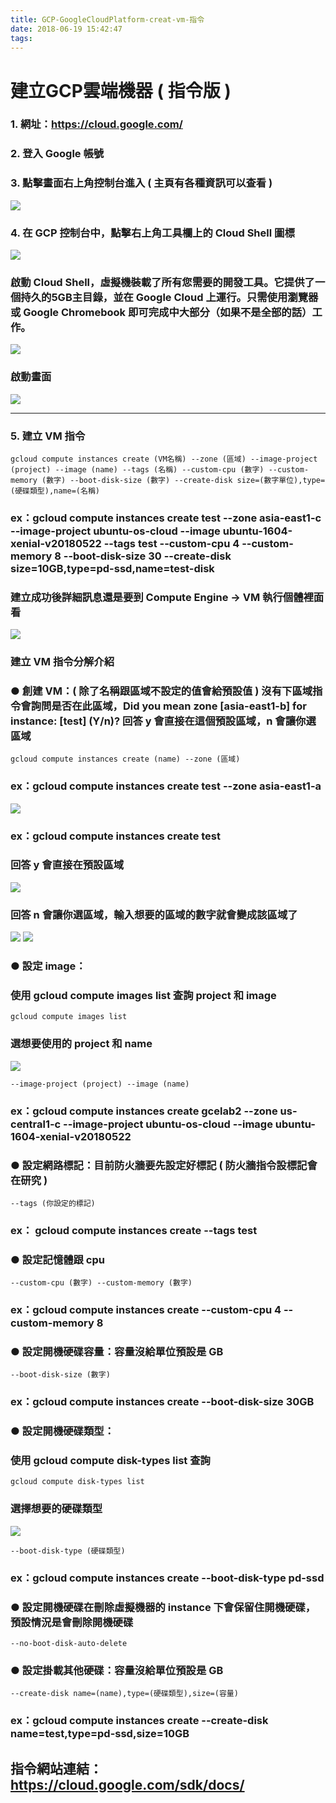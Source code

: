 ```yaml
---
title: GCP-GoogleCloudPlatform-creat-vm-指令
date: 2018-06-19 15:42:47
tags:
---
```


# 建立GCP雲端機器 ( 指令版 )

### 1. 網址：https://cloud.google.com/

### 2. 登入 Google 帳號

### 3. 點擊畫面右上角控制台進入 ( 主頁有各種資訊可以查看 )

![ ](images/1.png)

### 4. 在 GCP 控制台中，點擊右上角工具欄上的 Cloud Shell 圖標

![ ](images/2.2.png)

### 啟動 Cloud Shell，虛擬機裝載了所有您需要的開發工具。它提供了一個持久的5GB主目錄，並在 Google Cloud 上運行。只需使用瀏覽器或 Google Chromebook 即可完成中大部分（如果不是全部的話）工作。

![ ](images/3.1.png)

### 啟動畫面

![ ](images/4.1.png)

***

### 5. 建立 VM 指令

```
gcloud compute instances create (VM名稱) --zone (區域) --image-project (project) --image (name) --tags (名稱) --custom-cpu (數字) --custom-memory (數字) --boot-disk-size (數字) --create-disk size=(數字單位),type=(硬碟類型),name=(名稱)
```

### ex：gcloud compute instances create test \--zone asia-east1-c \--image-project ubuntu-os-cloud \--image ubuntu-1604-xenial-v20180522 \--tags test \--custom-cpu 4 \--custom-memory 8 \--boot-disk-size 30 \--create-disk size=10GB,type=pd-ssd,name=test-disk

### 建立成功後詳細訊息還是要到 Compute Engine → VM 執行個體裡面看

![ ](images/16.png)

### 建立 VM 指令分解介紹

### ● 創建 VM：( 除了名稱跟區域不設定的值會給預設值 ) 沒有下區域指令會詢問是否在此區域，Did you mean zone [asia-east1-b] for instance: [test] (Y/n)? 回答 y 會直接在這個預設區域，n 會讓你選區域

```
gcloud compute instances create (name) --zone (區域)
```

### ex：gcloud compute instances create test \--zone asia-east1-a

![ ](images/14.png)

### ex：gcloud compute instances create test

### 回答 y 會直接在預設區域

![ ](images/11.png)

### 回答 n 會讓你選區域，輸入想要的區域的數字就會變成該區域了

![ ](images/12.png)
![ ](images/13.1.png)

### ● 設定 image：

### 使用 gcloud compute images list 查詢 project 和 image 

```
gcloud compute images list
```

### 選想要使用的 project 和 name

![ ](images/10.png)

```
--image-project (project) --image (name)
```

### ex：gcloud compute instances create gcelab2 \--zone us-central1-c \--image-project ubuntu-os-cloud \--image ubuntu-1604-xenial-v20180522

### ● 設定網路標記：目前防火牆要先設定好標記 ( 防火牆指令設標記會在研究 )

```
--tags (你設定的標記)
```

### ex： gcloud compute instances create \--tags test

### ● 設定記憶體跟 cpu

```
--custom-cpu (數字) --custom-memory (數字)
```

### ex：gcloud compute instances create \--custom-cpu 4 \--custom-memory 8

### ● 設定開機硬碟容量：容量沒給單位預設是 GB

```
--boot-disk-size (數字)
```

### ex：gcloud compute instances create \--boot-disk-size 30GB

### ● 設定開機硬碟類型：

### 使用 gcloud compute disk-types list 查詢

```
gcloud compute disk-types list
```

### 選擇想要的硬碟類型

![ ](images/15.png)

```
--boot-disk-type (硬碟類型)
```

### ex：gcloud compute instances create \--boot-disk-type pd-ssd

### ● 設定開機硬碟在刪除虛擬機器的 instance 下會保留住開機硬碟，預設情況是會刪除開機硬碟

```
--no-boot-disk-auto-delete
```

### ● 設定掛載其他硬碟：容量沒給單位預設是 GB

```
--create-disk name=(name),type=(硬碟類型),size=(容量)
```

### ex：gcloud compute instances create \--create-disk name=test,type=pd-ssd,size=10GB

## 指令網站連結：https://cloud.google.com/sdk/docs/